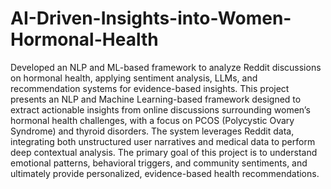 # AI-Driven-Insights-into-Women-Hormonal-Health
Developed an NLP and ML-based framework to analyze Reddit discussions on hormonal health, applying sentiment analysis, LLMs, and recommendation systems for evidence-based insights.
This project presents an NLP and Machine Learning-based framework designed to extract actionable insights from online discussions surrounding women’s hormonal health challenges, with a focus on PCOS (Polycystic Ovary Syndrome) and thyroid disorders. The system leverages Reddit data, integrating both unstructured user narratives and medical data to perform deep contextual analysis.
The primary goal of this project is to understand emotional patterns, behavioral triggers, and community sentiments, and ultimately provide personalized, evidence-based health recommendations.
